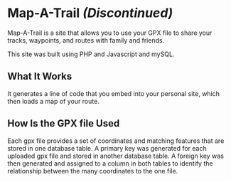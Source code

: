 # Map-A-Trail *(Discontinued)*

Map-A-Trail is a site that allows you to use your GPX file to share your tracks, waypoints, and routes with family and friends.

This site was built using PHP and Javascript and mySQL.


## What It Works
It generates a line of code that you embed into your personal site, which then loads a map of your route.


## How Is the GPX file Used
Each gpx file provides a set of coordinates and matching features that are stored in one database table.
A primary key was generated for each uploaded gpx file and stored in another database table.
A foreign key was then generated and assigned to a column in both tables to identify the relationship between the many coordinates to the one file.

